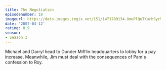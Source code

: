 ```yaml
---
title: The Negotiation
episodenumber: 19
imageurl: https://dato-images.imgix.net/151/1471789134-8muPlQuTXurhSyrV8HnqQcXfatY.jpg?ixlib=rb-1.1.0&ch=DPR%2CWidth&auto=compress%2Cformat
date: '2007-04-12'
rating: 8.9
season:
- Season 3
---
```


Michael and Darryl head to Dunder Mifflin headquarters to lobby for a pay increase. Meanwhile, Jim must deal with the consequences of Pam's confession to Roy.